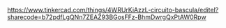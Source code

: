 https://www.tinkercad.com/things/4WRUrKiAzzL-circuito-bascula/editel?sharecode=b72pdfLgQNn7ZEAZ93BGosFFz-BhmDwrgQxPtAW0Rpw
